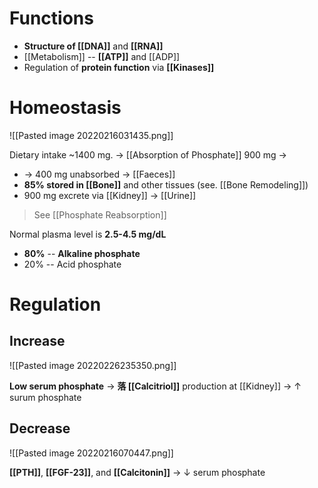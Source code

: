 # Functions
- **Structure of [[DNA]]** and **[[RNA]]**
- [[Metabolism]] -- **[[ATP]]** and [[ADP]]
- Regulation of **protein function** via **[[Kinases]]**

# Homeostasis

![[Pasted image 20220216031435.png]]

Dietary intake ~1400 mg. → [[Absorption of Phosphate]] 900 mg → 
- → 400 mg unabsorbed → [[Faeces]]
- **85% stored in [[Bone]]** and other tissues (see. [[Bone Remodeling]])
- 900 mg excrete via [[Kidney]] → [[Urine]]

> See [[Phosphate Reabsorption]]

Normal plasma level is **2.5-4.5 mg/dL**
- **80%** -- **Alkaline phosphate**
- 20% -- Acid phosphate

# Regulation
## Increase

![[Pasted image 20220226235350.png]]

**Low serum phosphate** → **落 [[Calcitriol]]** production at [[Kidney]] → ↑ surum phosphate

## Decrease

![[Pasted image 20220216070447.png]]

**[[PTH]]**, **[[FGF-23]]**, and **[[Calcitonin]]** → ↓ serum phosphate